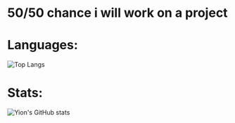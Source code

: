 # 50/50 chance i will work on a project
# Languages:
![Top Langs](https://github-readme-stats-git-master-yion81s-projects.vercel.app/api/top-langs/?username=yion81&layout=compact&theme=transparent&locale=ja)
# Stats:
![Yion's GitHub stats](https://github-readme-stats-git-master-yion81s-projects.vercel.app/api?username=yion81&show_icons=true&theme=transparent&hide_title=true)
